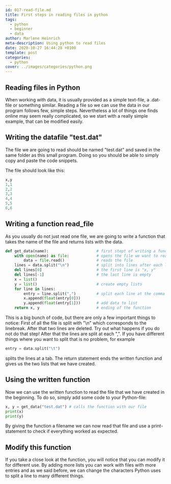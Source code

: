 ```yaml
---
id: 017-read-file.md
title: First steps in reading files in python
tags:
  - python
  - beginner
  - data
author: Marlene Heinrich
meta-description: Using python to read files
date: 2020-10-27 16:44:28 +0100
template: post
categories:
  - python
cover: ../images/categories/python.png
---
```


## Reading files in Python

When working with data, it is usually provided as a simple text-file, a
.dat-file or something similar. Reading a file so we can use the data in our
program follows few, simple steps. Nevertheless a lot of things one finds
online may seem really complicated, so we start with a really simple example,
that can be modified easily.

## Writing the datafile "test.dat"

The file we are going to read should be named "test.dat" and saved in the same
folder as this small program. Doing so you should be able to simply copy and
paste the code snippets.

The file should look like this:
```python
x,y
1,1
2,2
3,3
4,4
5,5
6,6
```
## Writing a function read_file

As you usually do not just read one file, we are going to write a function that
takes the name of the file and returns lists with the data.

```python
def get_data(name):                     # first stept of writing a function
    with open(name) as file:            # opens the file we want to read
        data = file.read()              # reads the file
    lines = data.split("\n")            # split into lines after each linebreak
    del lines[0]                        # the first line is "x, y"
    del lines[-1]                       # the last line is empty
    x = list()
    y = list()                          # create empty lists
    for line in lines:
        entry = line.split(",")         # split each line at the comma
        x.append(float(entry[0]))
        y.append(float(entry[1]))       # add data to list
    return x, y                         # ending of the function
```

This is a big bunch of code, but there are only a few important things to
notice: First of all the file is split with "\n" which corresponds to the
linebreak. After that two lines are deleted. Try out what happens if you do
not do that step! After that the lines are split at each ",". If you have
different things where you want to split that is no problem, for example
```python
entry = data.split("\t")
```
splits the lines at a tab. The return statement ends the written function and
gives us the two lists that we have created.

## Using the written function

Now we can use the written function to read the file that we have created in
the beginning. To do so, simply add some code to your Python-file:

```python
x, y = get_data("test.dat") # calls the function with our file
print(x)
print(y)
```

By giving the function a filename we can now read that file and use a
print-statement to check if everything worked as expected.

## Modify this function

If you take a close look at the function, you will notice that you can modify it
for different use. By adding more lists you can work with files with more
entries and as we said before, we can change the characters Python uses to
split a line to many different things.

